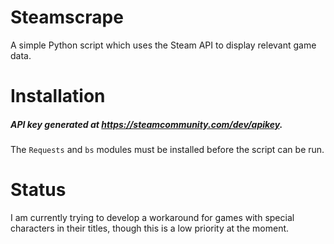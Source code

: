 # Steamscrape

A simple Python script which uses the Steam API to display relevant game data.

# Installation

##### API key generated at https://steamcommunity.com/dev/apikey.
The `Requests` and `bs` modules must be installed before the script can be run.

# Status

I am currently trying to develop a workaround for games with special characters in their titles, though this is a low priority at the moment.

